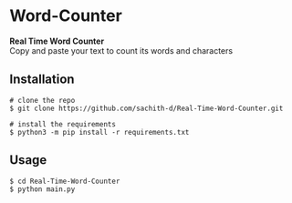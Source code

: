 # Word-Counter

<b>Real Time Word Counter </b><br>
Copy and paste your text to count its words and characters

## Installation

```console
# clone the repo
$ git clone https://github.com/sachith-d/Real-Time-Word-Counter.git

# install the requirements
$ python3 -m pip install -r requirements.txt
```
## Usage
```console
$ cd Real-Time-Word-Counter
$ python main.py
```

